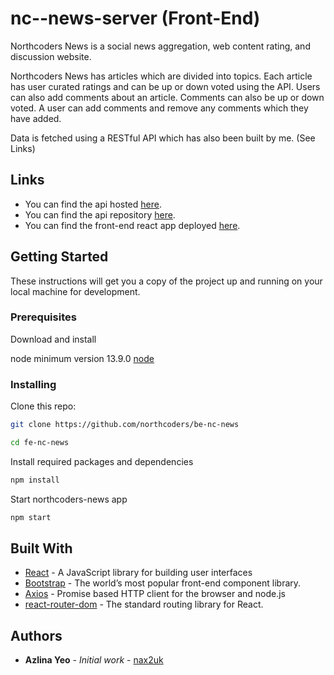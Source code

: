 # nc--news-server (Front-End)

Northcoders News is a social news aggregation, web content rating, and discussion website.

Northcoders News has articles which are divided into topics. 
Each article has user curated ratings and can be up or down voted using the API. 
Users can also add comments about an article. 
Comments can also be up or down voted. 
A user can add comments and remove any comments which they have added.

Data is fetched using a RESTful API which has also been built by me. (See Links)

## Links
* You can find the api hosted [here](https://nc-student-tracker.herokuapp.com).
* You can find the api repository [here](https://github.com/nax2uk/be-nc-news.git).
* You can find the front-end react app deployed [here](https://northcoders-news-website.netlify.app/).

## Getting Started

These instructions will get you a copy of the project up and running on your local machine for development.

### Prerequisites

Download and install 

 node minimum version 13.9.0 [node](https://nodejs.org/en/download/)


### Installing

Clone this repo:

```bash
git clone https://github.com/northcoders/be-nc-news

cd fe-nc-news

```

Install required packages and dependencies
```bash
npm install
```

Start northcoders-news app
```bash
npm start
```

## Built With

* [React](https://reactjs.org/) - A JavaScript library for building user interfaces
* [Bootstrap](https://getbootstrap.com/) - The world’s most popular front-end component library.
* [Axios](https://www.npmjs.com/package/axios) - Promise based HTTP client for the browser and node.js
* [react-router-dom](https://www.npmjs.com/package/react-router-dom) - The standard routing library for React.


## Authors

* **Azlina Yeo** - *Initial work* - [nax2uk](https://github.com/nax2uk)

